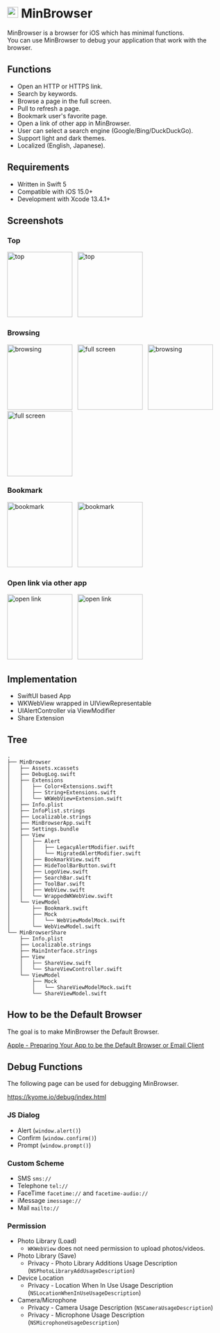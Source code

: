 # <img src="Resources/rounded-icon.png" alt="logo" width="25px" height="25px" /> MinBrowser

MinBrowser is a browser for iOS which has minimal functions.<br>
You can use MinBrowser to debug your application that work with the browser.

## Functions

- Open an HTTP or HTTPS link.
- Search by keywords.
- Browse a page in the full screen.
- Pull to refresh a page.
- Bookmark user's favorite page.
- Open a link of other app in MinBrowser.
- User can select a search engine (Google/Bing/DuckDuckGo).
- Support light and dark themes.
- Localized (English, Japanese).

## Requirements

- Written in Swift 5
- Compatible with iOS 15.0+
- Development with Xcode 13.4.1+

## Screenshots

### Top

<img src="Resources/light/1-top.png" alt="top" width="150px" style="margin-right: 8px;" />
<img src="Resources/dark/1-top.png" alt="top" width="150px" />

### Browsing

<img src="Resources/light/2-browsing.png" alt="browsing" width="150px" style="margin-right: 8px;" />
<img src="Resources/light/3-full-screen.png" alt="full screen" width="150px" style="margin-right: 8px;" />
<img src="Resources/dark/2-browsing.png" alt="browsing" width="150px" style="margin-right: 8px;" />
<img src="Resources/dark/3-full-screen.png" alt="full screen" width="150px" />

### Bookmark

<img src="Resources/light/4-bookmark.png" alt="bookmark" width="150px" style="margin-right: 8px;" />
<img src="Resources/dark/4-bookmark.png" alt="bookmark" width="150px" />

### Open link via other app

<img src="Resources/light/5-open-link.png" alt="open link" width="150px" style="margin-right: 8px;" />
<img src="Resources/dark/5-open-link.png" alt="open link" width="150px" />

## Implementation

- SwiftUI based App
- WKWebView wrapped in UIViewRepresentable
- UIAlertController via ViewModifier
- Share Extension

## Tree

```plain
.
├── MinBrowser
│   ├── Assets.xcassets
│   ├── DebugLog.swift
│   ├── Extensions
│   │   ├── Color+Extensions.swift
│   │   ├── String+Extensions.swift
│   │   └── WKWebView+Extension.swift
│   ├── Info.plist
│   ├── InfoPlist.strings
│   ├── Localizable.strings
│   ├── MinBrowserApp.swift
│   ├── Settings.bundle
│   ├── View
│   │   ├── Alert
│   │   │   ├── LegacyAlertModifier.swift
│   │   │   └── MigratedAlertModifier.swift
│   │   ├── BookmarkView.swift
│   │   ├── HideToolBarButton.swift
│   │   ├── LogoView.swift
│   │   ├── SearchBar.swift
│   │   ├── ToolBar.swift
│   │   ├── WebView.swift
│   │   └── WrappedWKWebView.swift
│   └── ViewModel
│       ├── Bookmark.swift
│       ├── Mock
│       │   └── WebViewModelMock.swift
│       └── WebViewModel.swift
└── MinBrowserShare
    ├── Info.plist
    ├── Localizable.strings
    ├── MainInterface.strings
    ├── View
    │   ├── ShareView.swift
    │   └── ShareViewController.swift
    └── ViewModel
        ├── Mock
        │   └── ShareViewModelMock.swift
        └── ShareViewModel.swift
```

## How to be the Default Browser

The goal is to make MinBrowser the Default Browser.

[Apple - Preparing Your App to be the Default Browser or Email Client](https://developer.apple.com/documentation/xcode/preparing-your-app-to-be-the-default-browser-or-email-client)

## Debug Functions

The following page can be used for debugging MinBrowser.

https://kyome.io/debug/index.html

### JS Dialog

- Alert (`window.alert()`)
- Confirm (`window.confirm()`)
- Prompt (`window.prompt()`)

### Custom Scheme

- SMS `sms://`
- Telephone `tel://`
- FaceTime `facetime://` and `facetime-audio://`
- iMessage `imessage://`
- Mail `mailto://`

### Permission

- Photo Library (Load)
  - `WKWebView` does not need permission to upload photos/videos.
- Photo Library (Save)
  - Privacy - Photo Library Additions Usage Description (`NSPhotoLibraryAddUsageDescription`)
- Device Location
  - Privacy - Location When In Use Usage Description (`NSLocationWhenInUseUsageDescription`)
- Camera/Microphone
  - Privacy - Camera Usage Description (`NSCameraUsageDescription`)
  - Privacy - Microphone Usage Description (`NSMicrophoneUsageDescription`)
